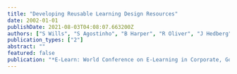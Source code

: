 ```yaml
---
title: "Developing Reusable Learning Design Resources"
date: 2002-01-01
publishDate: 2021-08-03T04:08:07.663200Z
authors: ["S Wills", "S Agostinho", "B Harper", "R Oliver", "J Hedberg"]
publication_types: ["2"]
abstract: ""
featured: false
publication: "*E-Learn: World Conference on E-Learning in Corporate, Government, Healthcare …*"
---
```


